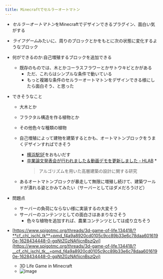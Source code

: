 ```yaml
---
title: Minecraftでセルラーオートマトン
---
```


* *セルラーオートマトン*をMinecraftでデザインできるプラグイン、面白い気がする

* *ライフゲーム*みたいに、周りのブロックとかをもとに次の状態に変化するようなブロック

* 何ができるのか:自己増殖するブロックを追加できる
  
  * 既存のものでは、木とかコーラスフラワーとかサトウキビとかがある
    * ただ、これらはシンプルな条件で動いている
    * もっと複雑な条件のセルラーオートマトンをデザインできる様にしたら面白そう、と思った
* できそうなこと
  
  * 大木とか
  * フラクタル構造を作る植物とか
  * その他色々な種類の植物
  * 自己増殖によって建物を建築するとかも、オートマトンブロックをうまくデザインすればできそう
    * [横浜駅SF](%E6%A8%AA%E6%B5%9C%E9%A7%85SF.md)をおもいだす
    * [卒業論文発表会が行われました＆動画デモを更新しました - HLAB](http://www.hlab-arch.jp/article.php/20100301220629806)
      * 
         > 
         > アルゴリズムを用いた高層建築の設計に関する研究
  
  * あるオートマトンブロックが暴走して無限に増殖し続けて、建築ワールドが潰れる姿とかみてみたい（サーバーとしてはダメだろうけど）
* 問題点
  
  * サーバーの負荷にならない様に実装するの大変そう
  * サーバーのコンテンツとしての面白さはあまりなさそう
    * 色々な植物を追加すれば、農業コンテンツとしては成り立ちそう
* [https://www.spigotmc.org/threads/3d-game-of-life.134418/?**cf_chl_jschl_tk**=pmd_f4a9a8920cd0105c9cc89b33e6c78daa6016190e-1628434448-0-gqNtZGzNAfijcnBszQvi](https://www.spigotmc.org/threads/3d-game-of-life.134418/?__cf_chl_jschl_tk__=pmd_f4a9a8920cd0105c9cc89b33e6c78daa6016190e-1628434448-0-gqNtZGzNAfijcnBszQvi)
  
  * 3D Life Game in Minecraft
  * ![image](https://gyazo.com/65c947f97688e2bc033c49cba39abe69/thumb/1000)

